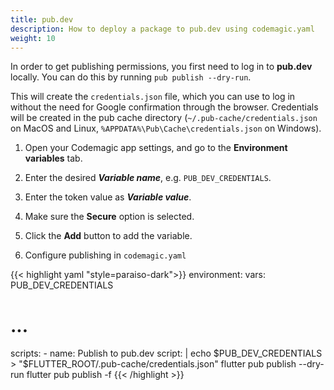 ```yaml
---
title: pub.dev
description: How to deploy a package to pub.dev using codemagic.yaml
weight: 10
---
```


In order to get publishing permissions, you first need to log in to **pub.dev** locally. You can do this by running `pub publish --dry-run`.

This will create the `credentials.json` file, which you can use to log in without the need for Google confirmation through the browser. Credentials will be created in the pub cache directory (`~/.pub-cache/credentials.json` on MacOS and Linux, `%APPDATA%\Pub\Cache\credentials.json` on Windows).

1. Open your Codemagic app settings, and go to the **Environment variables** tab.
2. Enter the desired **_Variable name_**, e.g. `PUB_DEV_CREDENTIALS`.
3. Enter the token value as **_Variable value_**.
4. Make sure the **Secure** option is selected.
5. Click the **Add** button to add the variable.

6. Configure publishing in `codemagic.yaml`

{{< highlight yaml "style=paraiso-dark">}}
  environment:
    vars:
      PUB_DEV_CREDENTIALS
  
  # ...

  scripts:
    - name: Publish to pub.dev
      script: | 
        echo $PUB_DEV_CREDENTIALS > "$FLUTTER_ROOT/.pub-cache/credentials.json"
        flutter pub publish --dry-run
        flutter pub publish -f
{{< /highlight >}}
